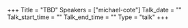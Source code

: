 +++
Title = "TBD"
Speakers = ["michael-cote"]
Talk_date = ""
Talk_start_time = ""
Talk_end_time = ""
Type = "talk"
+++

